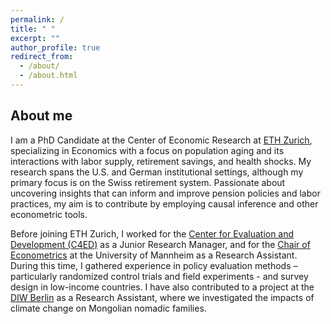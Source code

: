 ```yaml
---
permalink: /
title: " "
excerpt: ""
author_profile: true
redirect_from: 
  - /about/
  - /about.html
---
```


About me
------

I am a PhD Candidate at the Center of Economic Research at [ETH Zurich](https://irme.ethz.ch/), specializing in Economics with a focus on population aging and its interactions with labor supply, retirement savings, and health shocks. My research spans the U.S. and German institutional settings, although my primary focus is on the Swiss retirement system. Passionate about uncovering insights that can inform and improve pension policies and labor practices, my aim is to contribute by employing causal inference and other econometric tools.

Before joining ETH Zurich, I worked for the [Center for Evaluation and Development (C4ED)](https://c4ed.org/) as a Junior Research Manager, and for the [Chair of Econometrics](https://www.vwl.uni-mannheim.de/en/about/faculty-members/prof-dr-froelich/) at the University of Mannheim as a Research Assistant. During this time, I gathered experience in policy evaluation methods – particularly randomized control trials and field experiments - and survey design in low-income countries. I have also contributed to a project at the [DIW Berlin](https://www.diw.de/en) as a Research Assistant, where we investigated the impacts of climate change on Mongolian nomadic families.
